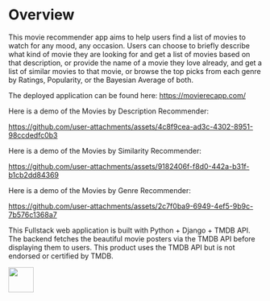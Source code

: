 # Overview

This movie recommender app aims to help users find a list of movies to watch for any mood, any occasion. Users can choose to briefly describe what kind of movie they are looking for and get a list of movies based on that description, or provide the name of a movie they love already, and get a list of similar movies to that movie, or browse the top picks from each genre by Ratings, Popularity, or the Bayesian Average of both. 

The deployed application can be found here: https://movierecapp.com/

Here is a demo of the Movies by Description Recommender:

https://github.com/user-attachments/assets/4c8f9cea-ad3c-4302-8951-98ccdedfc0b3

Here is a demo of the Movies by Similarity Recommender:

https://github.com/user-attachments/assets/9182406f-f8d0-442a-b31f-b1cb2dd84369

Here is a demo of the Movies by Genre Recommender:

https://github.com/user-attachments/assets/2c7f0ba9-6949-4ef5-9b9c-7b576c1368a7

This Fullstack web application is built with Python + Django + TMDB API. The backend fetches the beautiful movie posters via the TMDB API before displaying them to users. This product uses the TMDB API but is not endorsed or certified by TMDB.

<img src="https://github.com/user-attachments/assets/6ddd4f5c-22e2-416c-a510-9fae17e2fcf2" width="50">


